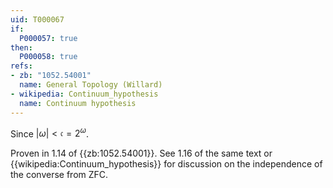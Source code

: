 ```yaml
---
uid: T000067
if:
  P000057: true
then:
  P000058: true
refs:
- zb: "1052.54001"
  name: General Topology (Willard)
- wikipedia: Continuum_hypothesis
  name: Continuum hypothesis
---
```


Since $|\omega| < \mathfrak{c} = 2^{\omega}$.

Proven in 1.14 of {{zb:1052.54001}}. See 1.16 of the same text or
{{wikipedia:Continuum_hypothesis}} for discussion on the independence
of the converse from ZFC.
